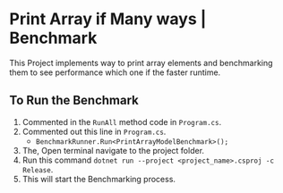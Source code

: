 # Print Array if Many ways | Benchmark

This Project implements way to print array elements and benchmarking them to see performance which one if the faster runtime.

## To Run the Benchmark
1. Commented in the `RunAll` method code in `Program.cs`.
2. Commented out this line in `Program.cs`.
	- `BenchmarkRunner.Run<PrintArrayModelBenchmark>();`
3. The, Open terminal navigate to the project folder.
4. Run this command `dotnet run --project <project_name>.csproj -c Release`.
5. This will start the Benchmarking process.